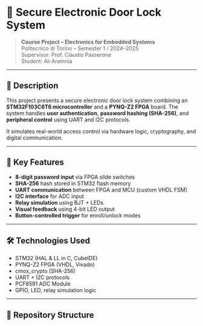 # 🔐 Secure Electronic Door Lock System

> **Course Project – Electronics for Embedded Systems**  
> Politecnico di Torino – Semester 1 / 2024–2025  
> Supervisor: Prof. Claudio Passerone  
> Student: Ali Aramnia

---

## 📘 Description

This project presents a secure electronic door lock system combining an **STM32F103C8T6 microcontroller** and a **PYNQ-Z2 FPGA** board. The system handles **user authentication**, **password hashing (SHA-256)**, and **peripheral control** using UART and I2C protocols.

It simulates real-world access control via hardware logic, cryptography, and digital communication.

---

## 🧩 Key Features

- **8-digit password input** via FPGA slide switches  
- **SHA-256** hash stored in STM32 flash memory  
- **UART communication** between FPGA and MCU (custom VHDL FSM)  
- **I2C interface** for ADC input  
- **Relay simulation** using BJT + LEDs  
- **Visual feedback** using 4-bit LED output  
- **Button-controlled trigger** for enroll/unlock modes

---

## 🛠 Technologies Used

- STM32 (HAL & LL in C, CubeIDE)  
- PYNQ-Z2 FPGA (VHDL, Vivado)  
- cmox_crypto (SHA-256)  
- UART + I2C protocols  
- PCF8591 ADC Module  
- GPIO, LED, relay simulation logic

---

## 📂 Repository Structure

